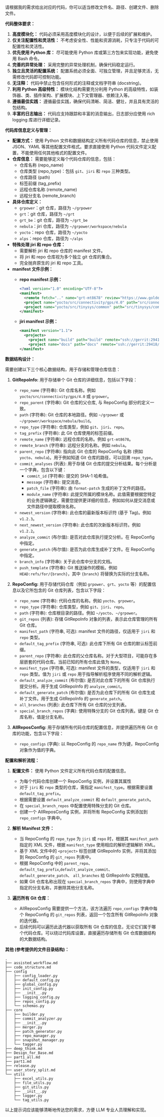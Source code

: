 
请根据我的需求给出对应的代码，你可以适当修改文件名、路径、创建文件、删除文件。

**代码整体要求：**

1. **高度模块化：** 代码必须采用高度模块化的设计，以便于后续的扩展和维护。
2. **仅关注配置性和灵活性：** 不考虑安全性、性能和资源消耗，只专注于代码的可配置性和灵活性。
3. **优先使用 Python 库：** 尽可能使用 Python 库或第三方包来实现功能，避免使用 Bash 命令。
4. **完善的异常处理：** 采用完整的异常处理机制，确保代码稳定运行。
5. **独立且灵活的配置系统：** 配置系统必须全面、可独立管理，并且足够灵活，无需修改代码即可控制功能。
6. **无注释：** 代码中禁止包含任何形式的注释或文档字符串 (docstring)。
7. **利用 Python 高级特性：** 模块化结构需要充分利用 Python 的高级特性，如装饰器、类、插件架构、扩展模块、上下文管理器、依赖注入等。
8. **遵循最佳实践：** 遵循最佳实践，确保代码清晰、简洁、健壮，并且具有灵活的包结构。
9. **丰富的日志输出：** 代码应支持跟踪和丰富的消息输出，日志部分应使用 rich logging 库进行详细记录。

**代码库信息定义与管理：**

*   **配置方式：** 使用 Python 文件和数据结构定义所有代码仓库的信息，禁止使用 JSON、YAML 等其他配置文件格式。要求直接使用 Python 代码文件定义配置，不能使用任何其他格式的配置文件。
*   **仓库信息：** 需要能够定义每个代码仓库的信息，包括：
    *   仓库名称 (repo\_name)
    *   仓库类型 (repo\_type)：包括 `git`、`jiri` 和 `repo` 三种类型。
    *   仓库路径 (path)
    *   标签前缀 (tag\_prefix)
    *   远程仓库名称 (remote\_name)
    *   远程分支名 (remote\_branch)
*   **具体仓库定义：**
    *   `grpower`：git 仓库，路径为 `~/grpower`
    *   `grt`：git 仓库，路径为 `~/grt`
    *   `grt_be`：git 仓库，路径为 `~/grt_be`
    *   `nebula`：jiri 仓库，路径为 `~/grpower/workspace/nebula`
    *   `yocto`：repo 仓库，路径为 `~/yocto`
    *   `alps`：repo 仓库，路径为 `~/alps`
*   **特殊处理 jiri 和 repo 仓库：**
    *   需要解析 jiri 和 repo 仓库的 manifest 文件。
    *   将 jiri 和 repo 仓库视为多个独立 git 仓库的集合。
    *   完全抛弃原生的 jiri 和 repo 工具。
*   **manifest 文件示例：**
    *   **repo manifest 示例：**

        ```xml
        <?xml version="1.0" encoding="UTF-8"?>
        <manifest>
          <remote fetch=".." name="grt-mt8678" review="https://www.goldenriver.com.cn:3443"/>
          <project name="yocto/src/connectivity/gps/4.0" path="src/connectivity/gps/4.0"/>
          <project name="yocto/src/tinysys/common" path="src/tinysys/common"/>
        </manifest>
        ```
    *   **jiri manifest 示例：**

        ```xml
        <manifest version="1.1">
          <projects>
            <project name="build" path="build" remote="ssh://gerrit:29418/build" remotebranch="nebula" gerrithost="http://gerrit" githooks="manifest/git-hooks"/>
            <project name="docs" path="docs" remote="ssh://gerrit:29418/docs" remotebranch="nebula" gerrithost="http://gerrit" githooks="manifest/git-hooks" />
        </manifest>
        ```

**数据结构设计：**

需要创建以下三个核心数据结构，用于存储和管理仓库信息：

1. **GitRepoInfo:** 用于存储单个 Git 仓库的详细信息，包括以下字段：
    *   `repo_name` (字符串): Git 仓库名称。例如 `yocto/src/connectivity/gps/4.0` 或 `grpower`。
    *   `repo_parent` (字符串): Git 仓库的父仓库, 与 RepoConfig 部分的定义一致。
    *   `path` (字符串): Git 仓库的本地路径。例如 `~/grpower` 或 `~/grpower/workspace/nebula/build`。
    *   `repo_type` (字符串): 仓库类型，例如 `git`、`jiri`、`repo`。
    *   `tag_prefix` (字符串): 此 Git 仓库使用的标签前缀。
    *   `remote_name` (字符串): 远程仓库的名称。例如 `grt-mt8678`。
    *   `remote_branch` (字符串): 远程分支的名称。例如 `nebula`。
    *   `parent_repo` (字符串): 指向此 Git 仓库的 RepoConfig 名称 (例如 `yocto`、`nebula`)。用于例如知道 Git 仓库的路径，可以回溯 `repo_type`。
    *   `commit_analyses` (列表): 用于存储 Git 仓库的提交分析结果。每个分析是一个字典，包含以下键：
        *   `commit_id` (字符串): 提交的 SHA-1 哈希值。
        *   `message` (字符串): 提交消息。
        *   `patch_file` (字符串): 由 `format-patch` 生成的补丁文件的路径。
        *   `module_name` (字符串): 此提交所属的模块名称。此值需要根据您特定的业务逻辑确定，需要您提供更详细的信息，例如如何从提交消息或文件路径中提取模块名称。
    *   `newest_version` (字符串): 此仓库的最新版本标识符 (基于 Tag)。例如 `v1.2.3`。
    *   `next_newest_version` (字符串): 此仓库的次新版本标识符。例如 `v1.2.2`。
    *   `analyze_commit` (布尔值): 是否对此仓库执行提交分析。在 RepoConfig 中指定。
    *   `generate_patch` (布尔值): 是否为此仓库生成补丁文件。在 RepoConfig 中指定。
    *   `branch_info` (字符串): 关于此仓库中分支的文档。
    *   `push_template` (字符串): Git 推送操作的模板。例如 `HEAD:refs/for/{branch}`，其中 `{branch}` 将替换为实际的分支名称。

2. **RepoConfig:** 用于存储代码仓库（例如 `grpower`、`grt`、`yocto` 等）的配置信息以及它所包含的 Git 仓库列表，包含以下字段：
    *   `repo_name` (字符串): 代码仓库的名称。例如 `yocto`、`grpower`。
    *   `repo_type` (字符串): 仓库类型，例如 `git`、`jiri`、`repo`。
    *   `path` (字符串): 仓库根目录的路径。例如 `~/yocto`、`~/grpower`。
    *   `git_repos` (列表): 存储 GitRepoInfo 对象的列表，表示此仓库管理的所有 Git 仓库。
    *   `manifest_path` (字符串, 可选): manifest 文件的路径，仅适用于 `jiri` 和 `repo` 类型。
    *   `default_tag_prefix` (字符串, 可选): 此仓库下所有 Git 仓库的默认标签前缀。
    *   `parent_repo` (字符串): 此仓库的父仓库名称。对于大型项目，可能存在多层嵌套的代码仓库。当前已知的所有仓库此值为 `None`。
    *   `manifest_type` (字符串, 可选): manifest 文件的类型，仅适用于 `jiri` 和 `repo` 类型。值为 `jiri` 或 `repo` 用于指导解析程序使用不同的解析逻辑。
    *   `default_analyze_commit` (布尔值): 是否对此仓库下的所有 Git 仓库执行提交分析。用于生成 GitRepoInfo 的 `analyze_commit`。
    *   `default_generate_patch` (布尔值): 是否为此仓库下的所有 Git 仓库生成补丁文件。用于生成 GitRepoInfo 的 `generate_patch`。
    *   `all_branches` (列表): 此仓库下所有 Git 仓库的分支列表。
    *   `special_branch_repos` (字典): 使用特殊分支的 Git 仓库列表。键是 Git 仓库名称，值是分支名称。

3. **AllReposConfig:** 用于存储所有代码仓库的配置信息，并提供遍历所有 Git 仓库的功能，包含以下字段：
    *   `repo_configs` (字典): 以 RepoConfig 的 `repo_name` 作为键，RepoConfig 对象作为值的字典。

**配置和解析流程：**

1. **配置文件：** 使用 Python 文件定义所有代码仓库的配置信息。
    *   为每个代码仓库创建一个 RepoConfig 实例，并设置其属性
    *   对于 `jiri` 和 `repo` 类型的仓库，需指定 `manifest_type`。根据需要设置 `default_tag_prefix`。
    *   根据需要设置 `default_analyze_commit` 和 `default_generate_patch`。
    *   在 `special_branch_repos` 中配置使用特殊分支的 Git 仓库。
    *   创建一个 AllReposConfig 实例，并将所有 RepoConfig 实例添加到 `repo_configs` 字典中。

2. **解析 Manifest 文件：**
    *   当 RepoConfig 的 `repo_type` 为 `jiri` 或 `repo` 时，根据其 `manifest_path` 指定的 XML 文件，根据 `manifest_type` 使用相应的解析逻辑解析 XML。
    *   基于 XML 文件中的 `<project>` 标签创建 GitRepoInfo 实例，并将其添加到 RepoConfig 的 `git_repos` 列表中。
    *   根据 RepoConfig 中的 `parent_repo`、`default_tag_prefix`,`default_analyze_commit`、`default_generate_patch`、 `all_branches` 给 GitRepoInfo 实例赋值。
    *   如果 Git 仓库名称出现在 `special_branch_repos` 字典中，则使用字典中指定的分支名称，并删除其他分支名称。

3. **遍历所有 Git 仓库：**
    *   AllReposConfig 需要提供一个方法，该方法遍历 `repo_configs` 字典中每个 RepoConfig 的 `git_repos` 列表，返回一个包含所有 GitRepoInfo 对象的迭代器。
    *   后续代码可以遍历此迭代器以获取所有 Git 仓库的信息，无论它们属于哪个代码仓库。可以绕过代码库设置，直接遍历存储所有 Git 仓库数据结构的大数据结构。

**其他 (参考提供的文件目录结构)：**

```
.
├── assisted_workflow.md
├── code_structure.md
├── config
│   ├── config_loader.py
│   ├── default_config.py
│   ├── global_config.py
│   ├── init_config.py
│   ├── __init__.py
│   ├── logging_config.py
│   ├── repos_config.py
│   └── schemas.py
├── core
│   ├── builder.py
│   ├── commit_analyzer.py
│   ├── __init__.py
│   ├── merger.py
│   ├── patch_generator.py
│   ├── repo_manager.py
│   ├── snapshot_manager.py
│   └── tagger.py
├── deep_think.md
├── Design_for_Base.md
├── part1_all.md
├── part1.md
├── release.py
├── user_story_split.md
└── utils
    ├── excel_utils.py
    ├── file_utils.py
    ├── git_utils.py
    ├── __init__.py
    ├── logger.py
    └── tag_utils.py
```

以上提示词应该能够清晰地传达您的需求，方便 LLM 专业人员理解和实现。
